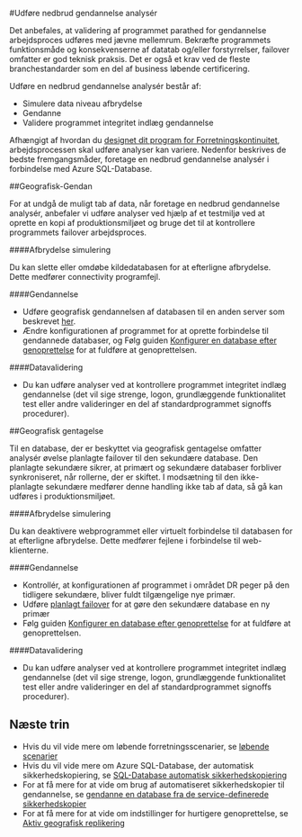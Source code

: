 <properties 
   pageTitle="SQL-Database nedbrud gendannelse Drills | Microsoft Azure" 
   description="Få mere at vide vejledning og bedste fremgangsmåder til brug af Azure SQL-Database til at udføre nedbrud gendannelse øvelser, der kan hjælpe holde din kommunikations kritiske business programmer tolerant fejl og udfald." 
   services="sql-database" 
   documentationCenter="" 
   authors="anosov1960" 
   manager="jhubbard" 
   editor="monicar"/>

<tags
   ms.service="sql-database"
   ms.devlang="NA"
   ms.topic="article"
   ms.tgt_pltfrm="NA"
   ms.workload="data-management" 
   ms.date="07/31/2016"
   ms.author="sstein; sashan"/>

#<a name="performing-disaster-recovery-drill"></a>Udføre nedbrud gendannelse analysér

Det anbefales, at validering af programmet parathed for gendannelse arbejdsproces udføres med jævne mellemrum. Bekræfte programmets funktionsmåde og konsekvenserne af datatab og/eller forstyrrelser, failover omfatter er god teknisk praksis. Det er også et krav ved de fleste branchestandarder som en del af business løbende certificering.

Udføre en nedbrud gendannelse analysér består af:

- Simulere data niveau afbrydelse
- Gendanne 
- Validere programmet integritet indlæg gendannelse

Afhængigt af hvordan du [designet dit program for Forretningskontinuitet](sql-database-business-continuity.md), arbejdsprocessen skal udføre analyser kan variere. Nedenfor beskrives de bedste fremgangsmåder, foretage en nedbrud gendannelse analysér i forbindelse med Azure SQL-Database. 

##<a name="geo-restore"></a>Geografisk-Gendan

For at undgå de muligt tab af data, når foretage en nedbrud gendannelse analysér, anbefaler vi udføre analyser ved hjælp af et testmiljø ved at oprette en kopi af produktionsmiljøet og bruge det til at kontrollere programmets failover arbejdsproces.
 
####<a name="outage-simulation"></a>Afbrydelse simulering

Du kan slette eller omdøbe kildedatabasen for at efterligne afbrydelse. Dette medfører connectivity programfejl. 

####<a name="recovery"></a>Gendannelse

- Udføre geografisk gendannelsen af databasen til en anden server som beskrevet [her](sql-database-disaster-recovery.md). 
- Ændre konfigurationen af programmet for at oprette forbindelse til gendannede databaser, og Følg guiden [Konfigurer en database efter genoprettelse](sql-database-disaster-recovery.md) for at fuldføre at genoprettelsen.

####<a name="validation"></a>Datavalidering

- Du kan udføre analyser ved at kontrollere programmet integritet indlæg gendannelse (det vil sige strenge, logon, grundlæggende funktionalitet test eller andre valideringer en del af standardprogrammet signoffs procedurer).

##<a name="geo-replication"></a>Geografisk gentagelse

Til en database, der er beskyttet via geografisk gentagelse omfatter analysér øvelse planlagte failover til den sekundære database. Den planlagte sekundære sikrer, at primært og sekundære databaser forbliver synkroniseret, når rollerne, der er skiftet. I modsætning til den ikke-planlagte sekundære medfører denne handling ikke tab af data, så gå kan udføres i produktionsmiljøet. 

####<a name="outage-simulation"></a>Afbrydelse simulering

Du kan deaktivere webprogrammet eller virtuelt forbindelse til databasen for at efterligne afbrydelse. Dette medfører fejlene i forbindelse til web-klienterne.

####<a name="recovery"></a>Gendannelse

- Kontrollér, at konfigurationen af programmet i området DR peger på den tidligere sekundære, bliver fuldt tilgængelige nye primær. 
- Udføre [planlagt failover](sql-database-geo-replication-powershell.md#initiate-a-planned-failover) for at gøre den sekundære database en ny primær
- Følg guiden [Konfigurer en database efter genoprettelse](sql-database-disaster-recovery.md) for at fuldføre at genoprettelsen.

####<a name="validation"></a>Datavalidering

- Du kan udføre analyser ved at kontrollere programmet integritet indlæg gendannelse (det vil sige strenge, logon, grundlæggende funktionalitet test eller andre valideringer en del af standardprogrammet signoffs procedurer).


## <a name="next-steps"></a>Næste trin

- Hvis du vil vide mere om løbende forretningsscenarier, se [løbende scenarier](sql-database-business-continuity.md)
- Hvis du vil vide mere om Azure SQL-Database, der automatisk sikkerhedskopiering, se [SQL-Database automatisk sikkerhedskopiering](sql-database-automated-backups.md)
- For at få mere for at vide om brug af automatiseret sikkerhedskopier til gendannelse, se [gendanne en database fra de service-definerede sikkerhedskopier](sql-database-recovery-using-backups.md)
- For at få mere for at vide om indstillinger for hurtigere genoprettelse, se [Aktiv geografisk replikering](sql-database-geo-replication-overview.md)  
